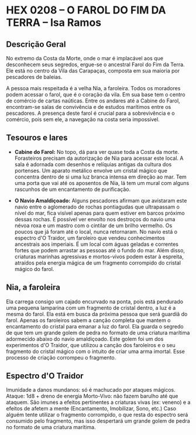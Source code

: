 # HEX 0208 – O FAROL DO FIM DA TERRA – Isa Ramos

## Descrição Geral
No extremo da Costa da Morte, onde o mar é implacável aos que desconhecem seus segredos, ergue-se o ancestral Farol do Fim da Terra. Ele está no centro da Vila das Carapaças, composta em sua maioria por pescadores de baleias.

A pessoa mais respeitada é a velha Nia, a faroleira. Todos os moradores podem acessar o farol, que é o coração da vila. Em sua base tem o centro de comércio de cartas naúticas. Entre os andares até a Cabine do Farol, encontram-se salas de convivência e de estudos marítimos entre os pescadores. A presença deste farol é crucial para a sobrevivência e o comércio, pois sem ele, a navegação na costa seria impossível.

## Tesouros e lares
- **Cabine do Farol:** No topo, dá para ver quase toda a Costa da morte. Forasteiros precisam da autorização de Nia para acessar este local. A sala é adornada com desenhos e relíquias antigas da cultura dos portenses. Um aparato metálico envolve um cristal mágico que concentra dentro de si uma luz branca intensa em direção ao mar. Tem uma porta que vai até os aposentos de Nia, lá tem um mural com alguns rascunhos de um encantamento de purificação.

- **O Navio Amaldiçoado:** Alguns pescadores afirmam que avistaram este navio entre o aglomerado de rochas pontiagudas que ultrapassam o nível do mar, fica visível apenas para quem estiver em barcos próximo dessas rochas.
É possível ver envolto nos destroços do navio uma névoa roxa e um mastro com o cintilar de um brilho vermelho. Os poucos que já foram até o local, nunca retornaram.
No navio está o espectro d'O Traidor, um faroleiro que vendeu conhecimentos ancestrais aos imperiais.
É um local com águas geladas e correntes fortes que podem arrastar as pessoas até o fundo do mar. Além disso, criaturas marinhas agressivas e mortos-vivos podem estar à espreita, atraídos pela energia mágica de um fragmento corrompido do cristal mágico do farol.

## Nia, a faroleira 
Ela carrega consigo um cajado encurvado na ponta, pois está pendurado uma pequena lamparina com um fragmento de cristal dentro, a luz é a mesma do farol. Ela está em busca da próxima pessoa que será guardiã do farol.
Apenas os faroleiros sabem a canção completa que mantem o encantamento do cristal para emanar a luz do farol.
Ela guarda o segredo de que tem um grande golem de pedra no formato de uma criatura marítima adormecido abaixo do navio amaldiçoado. Este golem foi um dos experimentos d'O Traidor, que utilizou a canção dos faroleiros e o seu fragmento do cristal mágico com o intuito de criar uma arma imortal. Esse processo de criação corrompeu o fragmento.

## Espectro d'O Traidor
Imunidade a danos mundanos: só é machucado por ataques mágicos.
Ataque: 1d8 + dreno de energia
Morto-Vivo: não fazem barulho até que ataquem. São imunes a efeitos pertinentes a criaturas vivas (ex: veneno) e a efeitos de afetem a mente (Encantamento, Imobilizar, Sono, etc.)
Caso alguém tente utilizar o fragmento corrompido, o que resta do espectro será consumido pelo fragmento, mas isso despertará um grande golem de pedra no formato de uma criatura marítima.
